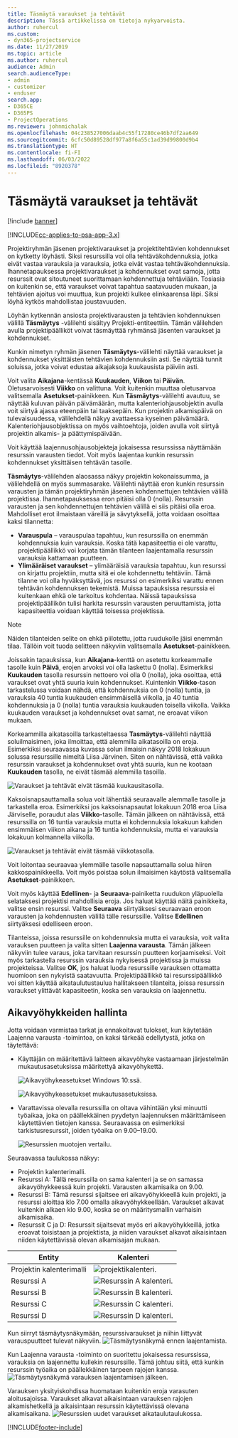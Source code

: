 ```yaml
---
title: Täsmäytä varaukset ja tehtävät
description: Tässä artikkelissa on tietoja nykyarvoista.
author: ruhercul
ms.custom:
- dyn365-projectservice
ms.date: 11/27/2019
ms.topic: article
ms.author: ruhercul
audience: Admin
search.audienceType:
- admin
- customizer
- enduser
search.app:
- D365CE
- D365PS
- ProjectOperations
ms.reviewer: johnmichalak
ms.openlocfilehash: 04c238527006daab4c55f17280ce46b7df2aa649
ms.sourcegitcommit: 6cfc50d89528df977a8f6a55c1ad39d99800d9b4
ms.translationtype: HT
ms.contentlocale: fi-FI
ms.lasthandoff: 06/03/2022
ms.locfileid: "8920378"
---
```

# <a name="reconcile-bookings-and-assignments"></a>Täsmäytä varaukset ja tehtävät

[!include [banner](../includes/psa-now-project-operations.md)]

[!INCLUDE[cc-applies-to-psa-app-3.x](../includes/cc-applies-to-psa-app-3x.md)]

Projektiryhmän jäsenen projektivaraukset ja projektitehtävien kohdennukset on kytketty löyhästi. Siksi resurssilla voi olla tehtäväkohdennuksia, jotka eivät vastaa varauksia ja varauksia, jotka eivät vastaa tehtäväkohdennuksia. Ihannetapauksessa projektivaraukset ja kohdennukset ovat samoja, jotta resurssit ovat sitoutuneet suorittamaan kohdennettuja tehtäviään. Tosiasia on kuitenkin se, että varaukset voivat tapahtua saatavuuden mukaan, ja tehtävien ajoitus voi muuttua, kun projekti kulkee elinkaarensa läpi. Siksi löyhä kytkös mahdollistaa joustavuuden.

Löyhän kytkennän ansiosta projektivarausten ja tehtävien kohdennuksen välillä **Täsmäytys** -välilehti sisältyy Projekti-entiteettiin. Tämän välilehden avulla projektipäälliköt voivat täsmäyttää ryhmänsä jäsenten varaukset ja kohdennukset.

Kunkin nimetyn ryhmän jäsenen **Täsmäytys**-välilehti näyttää varaukset ja kohdennukset yksittäisten tehtävien kohdennuksiin asti. Se näyttää tunnit soluissa, jotka voivat edustaa aikajaksoja kuukausista päiviin asti.

Voit valita **Aikajana**-kentässä **Kuukauden**, **Viikon** tai **Päivän**. Oletusarvoisesti **Viikko** on valittuna. Voit kuitenkin muuttaa oletusarvoa valitsemalla **Asetukset**-painikkeen. Kun **Täsmäytys**-välilehti avautuu, se näyttää kuluvan päivän päivämäärän, mutta kalenteriohjausobjektin avulla voit siirtyä ajassa eteenpäin tai taaksepäin. Kun projektin alkamispäivä on tulevaisuudessa, välilehdellä näkyy avattaessa kyseinen päivämäärä. Kalenteriohjausobjektissa on myös vaihtoehtoja, joiden avulla voit siirtyä projektin alkamis- ja päättymispäivään.

Voit käyttää laajennusohjausobjekteja jokaisessa resurssissa näyttämään resurssin varausten tiedot. Voit myös laajentaa kunkin resurssin kohdennukset yksittäisen tehtävän tasolle.

**Täsmäytys**-välilehden alaosassa näkyy projektin kokonaissumma, ja välilehdellä on myös summasarake. Välilehti näyttää eron kunkin resurssin varausten ja tämän projektiryhmän jäsenen kohdennettujen tehtävien välillä projektissa. Ihannetapauksessa eron pitäisi olla 0 (nolla). Resurssin varausten ja sen kohdennettujen tehtävien välillä ei siis pitäisi olla eroa. Mahdolliset erot ilmaistaan väreillä ja sävytyksellä, jotta voidaan osoittaa kaksi tilannetta:

- **Varauspula** – varauspulaa tapahtuu, kun resurssilla on enemmän kohdennuksia kuin varauksia. Koska tätä kapasiteettia ei ole varattu, projektipäällikkö voi korjata tämän tilanteen laajentamalla resurssin varauksia kattamaan puutteen.
- **Ylimääräiset varaukset** – ylimääräisiä varauksia tapahtuu, kun resurssi on kirjattu projektiin, mutta sitä ei ole kohdennettu tehtäviin. Tämä tilanne voi olla hyväksyttävä, jos resurssi on esimerkiksi varattu ennen tehtävän kohdennuksen tekemistä. Muissa tapauksissa resurssia ei kuitenkaan ehkä ole tarkoitus kohdentaa. Näissä tapauksissa projektipäällikön tulisi harkita resurssin varausten peruuttamista, jotta kapasiteettia voidaan käyttää toisessa projektissa.

> [!NOTE]
> Näiden tilanteiden selite on ehkä piilotettu, jotta ruudukolle jäisi enemmän tilaa. Tällöin voit tuoda selitteen näkyviin valitsemalla **Asetukset**-painikkeen.

Joissakin tapauksissa, kun **Aikajana**-kenttä on asetettu korkeammalle tasolle kuin **Päivä**, erojen arvoksi voi olla laskettu 0 (nolla). Esimerkiksi **Kuukauden** tasolla resurssin nettoero voi olla 0 (nolla), joka osoittaa, että varaukset ovat yhtä suuria kuin kohdennukset. Kuintenkin **Viikko**-tason tarkastelussa voidaan nähdä, että kohdennuksia on 0 (nolla) tuntia, ja varauksia 40 tuntia kuukauden ensimmäisellä viikolla, ja 40 tuntia kohdennuksia ja 0 (nolla) tuntia varauksia kuukauden toisella viikolla. Vaikka kuukauden varaukset ja kohdennukset ovat samat, ne eroavat viikon mukaan.

Korkeammilla aikatasoilla tarkasteltaessa **Tasmäytys**-välilehti näyttää soluilmaisimen, joka ilmoittaa, että alemmilla aikatasoilla on eroja. Esimerkiksi seuraavassa kuvassa solun ilmaisin näkyy 2018 lokakuun solussa resurssille nimeltä Liisa Järvinen. Siten on nähtävissä, että vaikka resurssin varaukset ja kohdennukset ovat yhtä suuria, kun ne kootaan **Kuukauden** tasolla, ne eivät täsmää alemmilla tasoilla.

![Varaukset ja tehtävät eivät täsmää kuukausitasolla.](media/reconcile-assignments-01.JPG)

Kaksoisnapsauttamalla solua voit lähentää seuraavalle alemmalle tasolle ja tarkastella eroa. Esimerkiksi jos kaksoisnapsautat lokakuun 2018 eroa Liisa Järviselle, poraudut alas **Viikko**-tasolle. Tämän jälkeen on nähtävissä, että resurssilla on 16 tuntia varauksia mutta ei kohdennuksia lokakuun kahden ensimmäisen viikon aikana ja 16 tuntia kohdennuksia, mutta ei varauksia lokakuun kolmannella viikolla.

![Varaukset ja tehtävät eivät täsmää viikkotasolla.](media/reconcile-assignments-02.JPG)

Voit loitontaa seuraavaa ylemmälle tasolle napsauttamalla solua hiiren kakkospainikkeella. Voit myös poistaa solun ilmaisimen käytöstä valitsemalla **Asetukset**-painikkeen. 

Voit myös käyttää **Edellinen**- ja **Seuraava**-painiketta ruudukon yläpuolella selataksesi projektisi mahdollisia eroja. Jos haluat käyttää näitä painikkeita, valitse ensin resurssi. Valitse **Seuraava** siirtyäksesi seuraavaan eroon varausten ja kohdennusten välillä tälle resurssille. Valitse **Edellinen** siirtyäksesi edelliseen eroon.

Tilanteissa, joissa resurssille on kohdennuksia mutta ei varauksia, voit valita varauksen puutteen ja valita sitten **Laajenna varausta**. Tämän jälkeen näkyviin tulee varaus, joka tarvitaan resurssin puutteen korjaamiseksi. Voit myös tarkastella resurssin varauksia nykyisessä projektissa ja muissa projekteissa. Valitse **OK**, jos haluat luoda resurssille varauksen ottamatta huomioon sen nykyistä saatavuutta. Projektipäällikkö tai resurssipäällikkö voi sitten käyttää aikataulutustaulua hallitakseen tilanteita, joissa resurssin varaukset ylittävät kapasiteetin, koska sen varauksia on laajennettu.

## <a name="managing-with-time-zones"></a>Aikavyöhykkeiden hallinta
Jotta voidaan varmistaa tarkat ja ennakoitavat tulokset, kun käytetään Laajenna varausta -toimintoa, on kaksi tärkeää edellytystä, jotka on täytettävä:  

- Käyttäjän on määritettävä laitteen aikavyöhyke vastaamaan järjestelmän mukautusasetuksissa määritettyä aikavyöhykettä.
 
  ![Aikavyöhykeasetukset Windows 10:ssä.](media/reconcile-assignments-03.png)

  ![Aikavyöhykeasetukset mukautusasetuksissa.](media/reconcile-assignments-04.png)
 
- Varattavissa olevalla resurssilla on oltava vähintään yksi minuutti työaikaa, joka on päällekkäinen pyydetyn laajennuksen määrittämiseen käytettävien tietojen kanssa. Seuraavassa on esimerkiksi tarkistusresurssit, joiden työaika on 9.00–19.00. 

  ![Resurssien muotojen vertailu.](media/reconcile-assignments-05.png)

Seuraavassa taulukossa näkyy:

- Projektin kalenterimalli.
- Resurssi A: Tällä resurssilla on sama kalenteri ja se on samassa aikavyöhykkeessä kuin projekti. Varausten alkamisaika on 9.00.
- Resurssi B: Tämä resurssi sijaitsee eri aikavyöhykkeellä kuin projekti, ja resurssi aloittaa klo 7.00 omalla aikavyöhykkeellään. Varaukset alkavat kuitenkin alkaen klo 9.00, koska se on määritysmallin varhaisin alkamisaika.
- Resurssit C ja D: Resurssit sijaitsevat myös eri aikavyöhykkeillä, jotka eroavat toisistaan ja projektista, ja niiden varaukset alkavat aikaisintaan niiden käytettävissä olevan alkamisajan mukaan.

|Entity  |Kalenteri  |
|-|-|
|Projektin kalenterimalli   | ![projektikalenteri.](media/reconcile-assignments-06.png) |
|Resurssi A  | ![Resurssin A kalenteri.](media/reconcile-assignments-06.png) |
|Resurssi B  |  ![Resurssin B kalenteri.](media/reconcile-assignments-07.png) |
|Resurssi C  |  ![Resurssin C kalenteri.](media/reconcile-assignments-08.png) |
|Resurssi D  | ![Resurssin D kalenteri.](media/reconcile-assignments-09.png)  |
 
Kun siirryt täsmäytysnäkymään, resurssivaraukset ja niihin liittyvät varauspuutteet tulevat näkyviin.
 ![Täsmäytysnäkymä ennen laajentamista.](media/reconcile-assignments-10.png)

Kun Laajenna varausta -toiminto on suoritettu jokaisessa resurssissa, varauksia on laajennettu kullekin resurssille. Tämä johtuu siitä, että kunkin resurssin työaika on päällekkäinen tarpeen rajojen kanssa.
 ![Täsmäytysnäkymä varauksen laajentamisen jälkeen.](media/reconcile-assignments-11.png) 

Varauksen yksityiskohdissa huomataan kuitenkin eroja varasuten aloitusajoissa. Varaukset alkavat aikaisintaan varauksen rajojen alkamishetkellä ja aikaisintaan resurssin käytettävissä olevana alkamisaikana.
 ![Resurssien uudet varaukset aikataulutaulukossa.](media/reconcile-assignments-12.png)


[!INCLUDE[footer-include](../includes/footer-banner.md)]
